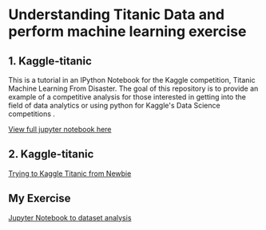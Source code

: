 # Understanding Titanic Data and perform machine learning exercise #


## 1. Kaggle-titanic ##

This is a tutorial in an IPython Notebook for the Kaggle competition, Titanic Machine Learning From Disaster. The goal of this repository is to provide an example of a competitive analysis for those interested in getting into the field of data analytics or using python for Kaggle's Data Science competitions .

[View full jupyter notebook here](http://nbviewer.jupyter.org/github/agconti/kaggle-titanic/blob/master/Titanic.ipynb)

## 2. Kaggle-titanic ##
[Trying to Kaggle Titanic from Newbie](https://www.kaggle.com/ericnana/titanic/trying-to-kaggle-titanic-from-newbie)

## My Exercise ##
[Jupyter Notebook to dataset analysis](https://github.com/Avkash/mldl/blob/master/notebook/Learning%2Bfrom%2BTitanic%2BDisaster%2BDataset.ipynb)
